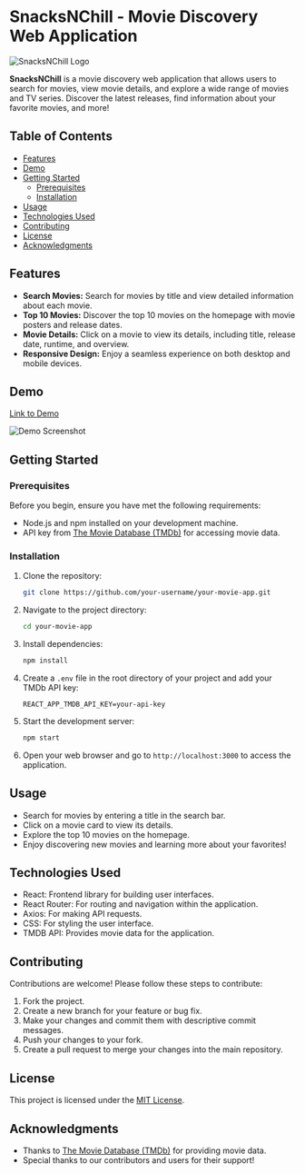# SnacksNChill - Movie Discovery Web Application

![SnacksNChill Logo](/path/to/your/logo.png)

**SnacksNChill** is a movie discovery web application that allows users to search for movies, view movie details, and explore a wide range of movies and TV series. Discover the latest releases, find information about your favorite movies, and more!

## Table of Contents

- [Features](#features)
- [Demo](#demo)
- [Getting Started](#getting-started)
  - [Prerequisites](#prerequisites)
  - [Installation](#installation)
- [Usage](#usage)
- [Technologies Used](#technologies-used)
- [Contributing](#contributing)
- [License](#license)
- [Acknowledgments](#acknowledgments)

## Features

- **Search Movies:** Search for movies by title and view detailed information about each movie.
- **Top 10 Movies:** Discover the top 10 movies on the homepage with movie posters and release dates.
- **Movie Details:** Click on a movie to view its details, including title, release date, runtime, and overview.
- **Responsive Design:** Enjoy a seamless experience on both desktop and mobile devices.

## Demo

[Link to Demo](https://your-demo-link.com)

![Demo Screenshot](/path/to/demo/screenshot.png)

## Getting Started

### Prerequisites

Before you begin, ensure you have met the following requirements:

- Node.js and npm installed on your development machine.
- API key from [The Movie Database (TMDb)](https://www.themoviedb.org/documentation/api) for accessing movie data.

### Installation

1. Clone the repository:

   ```bash
   git clone https://github.com/your-username/your-movie-app.git
   ```

2. Navigate to the project directory:

   ```bash
   cd your-movie-app
   ```

3. Install dependencies:

   ```bash
   npm install
   ```

4. Create a `.env` file in the root directory of your project and add your TMDb API key:

   ```env
   REACT_APP_TMDB_API_KEY=your-api-key
   ```

5. Start the development server:

   ```bash
   npm start
   ```

6. Open your web browser and go to `http://localhost:3000` to access the application.

## Usage

- Search for movies by entering a title in the search bar.
- Click on a movie card to view its details.
- Explore the top 10 movies on the homepage.
- Enjoy discovering new movies and learning more about your favorites!

## Technologies Used

- React: Frontend library for building user interfaces.
- React Router: For routing and navigation within the application.
- Axios: For making API requests.
- CSS: For styling the user interface.
- TMDB API: Provides movie data for the application.

## Contributing

Contributions are welcome! Please follow these steps to contribute:

1. Fork the project.
2. Create a new branch for your feature or bug fix.
3. Make your changes and commit them with descriptive commit messages.
4. Push your changes to your fork.
5. Create a pull request to merge your changes into the main repository.

## License

This project is licensed under the [MIT License](LICENSE).

## Acknowledgments

- Thanks to [The Movie Database (TMDb)](https://www.themoviedb.org/) for providing movie data.
- Special thanks to our contributors and users for their support!
